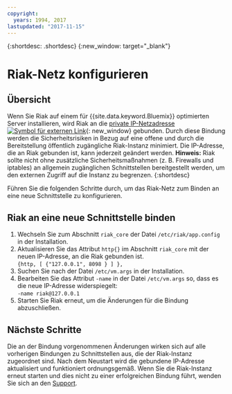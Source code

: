 ```yaml
---
copyright:
  years: 1994, 2017
lastupdated: "2017-11-15"
---
```

{:shortdesc: .shortdesc}
{:new_window: target="_blank"}

# Riak-Netz konfigurieren

## Übersicht

Wenn Sie Riak auf einem für {{site.data.keyword.Bluemix}} optimierten Server installieren, wird Riak an die [private IP-Netzadresse ![Symbol für externen Link](../../icons/launch-glyph.svg "Symbol für externen Link")](http://www.softlayer.com/about/datacenters/rack-architecture){: new_window} gebunden. Durch diese Bindung werden die Sicherheitsrisiken in Bezug auf eine offene und durch die Bereitstellung öffentlich zugängliche Riak-Instanz minimiert. Die IP-Adresse, die an Riak gebunden ist, kann jederzeit geändert werden. **Hinweis:** Riak sollte nicht ohne zusätzliche Sicherheitsmaßnahmen (z. B. Firewalls und iptables) an allgemein zugänglichen Schnittstellen bereitgestellt werden, um den externen Zugriff auf die Instanz zu begrenzen.
{:shortdesc}

Führen Sie die folgenden Schritte durch, um das Riak-Netz zum Binden an eine neue Schnittstelle zu konfigurieren.

## Riak an eine neue Schnittstelle binden

1. Wechseln Sie zum Abschnitt `riak_core` der Datei `/etc/riak/app.config` in der Installation.
2. Aktualisieren Sie das Attribut `http{}` im Abschnitt `riak_core` mit der neuen IP-Adresse, an die Riak gebunden ist.<br/>`{http, [ {"127.0.0.1", 8098 } ] },`
3. Suchen Sie nach der Datei `/etc/vm.args` in der Installation.
4. Bearbeiten Sie das Attribut `-name` in der Datei `/etc/vm.args` so, dass es die neue IP-Adresse widerspiegelt:<br/>`-name riak@127.0.0.1`
5. Starten Sie Riak erneut, um die Änderungen für die Bindung abzuschließen.

## Nächste Schritte

Die an der Bindung vorgenommenen Änderungen wirken sich auf alle vorherigen Bindungen zu Schnittstellen aus, die der Riak-Instanz zugeordnet sind. Nach dem Neustart wird die gebundene IP-Adresse aktualisiert und funktioniert ordnungsgemäß. Wenn Sie die Riak-Instanz erneut starten und dies nicht zu einer erfolgreichen Bindung führt, wenden Sie sich an den [Support](/general/support.html).
